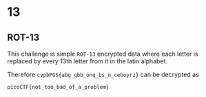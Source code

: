 # 13
## ROT-13
This challenge is simple `ROT-13` encrypted data where each letter is replaced by every 13th letter from it in the latin alphabet.

Therefore `cvpbPGS{abg_gbb_onq_bs_n_ceboyrz}` can be decrypted as

`picoCTF{not_too_bad_of_a_problem}`
